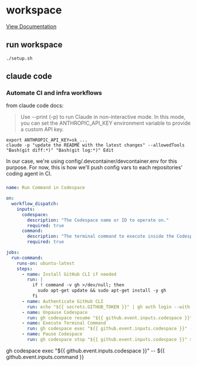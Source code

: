 # workspace

[View Documentation](https://publish.obsidian.md/horseincorporated/workspace)

## run workspace

```shell
./setup.sh
```

## claude code



### Automate CI and infra workflows

from claude code docs:

> Use --print (-p) to run Claude in non-interactive mode. In this mode, you can set the ANTHROPIC_API_KEY environment variable to provide a custom API key.

```shell
export ANTHROPIC_API_KEY=sk_...
claude -p "update the README with the latest changes" --allowedTools "Bash(git diff:*)" "Bash(git log:*)" Edit
```

In our case, we're using config/.devcontainer/devcontainer.env for this purpose. For now, this is how we'll push config vars to each repositories' coding agent in CI.

###

```yml
name: Run Command in Codespace

on:
  workflow_dispatch:
    inputs:
      codespace:
        description: "The Codespace name or ID to operate on."
        required: true
      command:
        description: "The terminal command to execute inside the Codespace."
        required: true

jobs:
  run-command:
    runs-on: ubuntu-latest
    steps:
      - name: Install GitHub CLI if needed
        run: |
          if ! command -v gh >/dev/null; then
            sudo apt-get update && sudo apt-get install -y gh
          fi
      - name: Authenticate GitHub CLI
        run: echo "${{ secrets.GITHUB_TOKEN }}" | gh auth login --with-token > /dev/null
      - name: Unpause Codespace
        run: gh codespace resume "${{ github.event.inputs.codespace }}" > /dev/null
      - name: Execute Terminal Command
        run: gh codespace exec "${{ github.event.inputs.codespace }}" -- ${{ github.event.inputs.command }} > /dev/null
      - name: Pause Codespace
        run: gh codespace stop "${{ github.event.inputs.codespace }}" > /dev/null
```


gh codespace exec "${{ github.event.inputs.codespace }}" -- ${{ github.event.inputs.command }}
